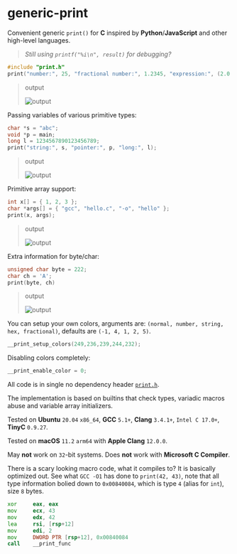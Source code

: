 # generic-print
Convenient generic `print()` for **C** inspired by **Python**/**JavaScript** and other high-level languages.

> *Still using `printf("%i\n", result)` for debugging?*

```c
#include "print.h"
print("number:", 25, "fractional number:", 1.2345, "expression:", (2.0 + 5) / 3);
```

> output
> 
> ![output](https://raw.githubusercontent.com/exebook/generic-print/main/output-demo1.png)

Passing variables of various primitive types:
```c
char *s = "abc";
void *p = main;
long l = 1234567890123456789;
print("string:", s, "pointer:", p, "long:", l);
```
> output
> 
> ![output](https://raw.githubusercontent.com/exebook/generic-print/main/output-demo2.png)

Primitive array support:
```c
int x[] = { 1, 2, 3 };
char *args[] = { "gcc", "hello.c", "-o", "hello" };
print(x, args);
```
> output
> 
> ![output](https://raw.githubusercontent.com/exebook/generic-print/main/output-demo3.png)

Extra information for byte/char:
```c
unsigned char byte = 222;
char ch = 'A';
print(byte, ch)
```
> output
> 
> ![output](https://raw.githubusercontent.com/exebook/generic-print/main/output-demo4.png)

You can setup your own colors, arguments are: `(normal, number, string, hex, fractional)`, defaults are `(-1, 4, 1, 2, 5)`.
```c
__print_setup_colors(249,236,239,244,232);
```
Disabling colors completely:
```c
__print_enable_color = 0;
```

All code is in single no dependency header [`print.h`](https://github.com/exebook/generic-print/blob/main/print.h).

The implementation is based on builtins that check types, variadic macros abuse and variable array initializers.

Tested on **Ubuntu** `20.04` `x86_64`, **GCC** `5.1+`, **Clang** `3.4.1+`, `Intel C 17.0+`, **TinyC** `0.9.27`.

Tested on **macOS** `11.2` `arm64` with **Apple Clang** `12.0.0`.

May **not** work on `32`-bit systems. Does **not** work with **Microsoft C Compiler**.

There is a scary looking macro code, what it compiles to? It is basically optimized out. See what `GCC -O1` has done to `print(42, 43)`, note that all type information bolied down to `0x00840084`, which is type `4` (alias for `int`), size `8` bytes.
```asm
xor     eax, eax
mov     ecx, 43
mov     edx, 42
lea     rsi, [rsp+12]
mov     edi, 2
mov     DWORD PTR [rsp+12], 0x00840084
call    __print_func
```

